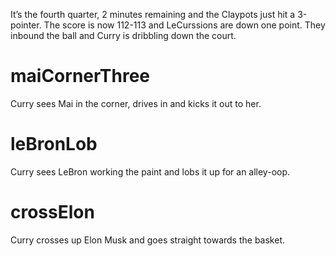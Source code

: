  It’s the fourth quarter, 2 minutes remaining and the Claypots just hit a 3-pointer. The score is now 112-113 and LeCurssions are down one point. They inbound the ball and Curry is dribbling down the court.

# maiCornerThree
Curry sees Mai in the corner, drives in and kicks it out to her.
# leBronLob
Curry sees LeBron working the paint and lobs it up for an alley-oop.
# crossElon
Curry crosses up Elon Musk and goes straight towards the basket.
